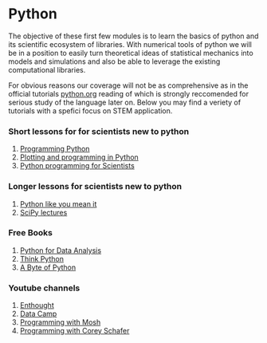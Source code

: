 Python
=======================

The objective of these first few modules is to learn the basics of python and its scientific ecosystem of libraries. With numerical tools of python we will be in a position to easily turn theoretical ideas of statistical mechanics into models and simulations and also be able to leverage the existing computational libraries. 

For obvious reasons our coverage will not be as comprehensive as in the official tutorials [python.org](https://docs.python.org/3/tutorial/) reading of which is strongly reccomended for serious study of the language later on. Below you may find a veriety of tutorials with a spefici focus on STEM application.  
 
### Short lessons for for scientists new to python

   1. [Programming Python](http://swcarpentry.github.io/python-novice-inflammation/)
   2. [Plotting and programming in Python ](http://swcarpentry.github.io/python-novice-gapminder/)
   3. [Python programming for Scientists](http://wwwstaff.ari.uni-heidelberg.de/mitarbeiter/rschmidt/pycourse/index.html)
   
### Longer lessons for scientists new to python

   1. [Python like you mean it](https://www.pythonlikeyoumeanit.com/)
   3. [SciPy lectures](http://scipy-lectures.org/index.html)

### Free Books

   1. [Python for Data Analysis](https://wesmckinney.com/book/)
   2. [Think Python](https://greenteapress.com/wp/think-python/)
   3. [A Byte of Python](https://python.swaroopch.com/)

### Youtube channels

  1. [Enthought](https://www.youtube.com/c/enthought/videos)
  2. [Data Camp](https://www.youtube.com/c/Datacamp/videos)
  3. [Programming with Mosh](https://www.youtube.com/c/programmingwithmosh/videos)
  4. [Programming with Corey Schafer](https://www.youtube.com/c/Coreyms/videos)
